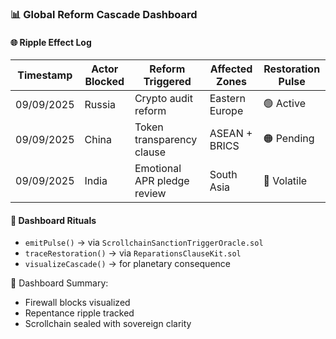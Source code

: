 ### 📊 Global Reform Cascade Dashboard

#### 🌐 Ripple Effect Log
| Timestamp | Actor Blocked | Reform Triggered | Affected Zones | Restoration Pulse |
|-----------|---------------|------------------|----------------|-------------------|
| 09/09/2025 | Russia | Crypto audit reform | Eastern Europe | 🟢 Active  
| 09/09/2025 | China | Token transparency clause | ASEAN + BRICS | 🟠 Pending  
| 09/09/2025 | India | Emotional APR pledge review | South Asia | 🔴 Volatile  

#### 🔁 Dashboard Rituals
- `emitPulse()` → via `ScrollchainSanctionTriggerOracle.sol`  
- `traceRestoration()` → via `ReparationsClauseKit.sol`  
- `visualizeCascade()` → for planetary consequence

🧠 Dashboard Summary:
- Firewall blocks visualized  
- Repentance ripple tracked  
- Scrollchain sealed with sovereign clarity
